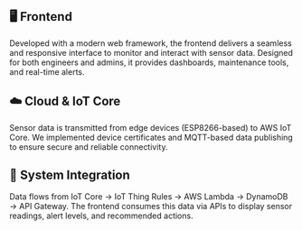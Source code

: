 ## 🖥️ Frontend
Developed with a modern web framework, the frontend delivers a seamless and responsive interface to monitor and interact with sensor data. Designed for both engineers and admins, it provides dashboards, maintenance tools, and real-time alerts.

## ☁️ Cloud & IoT Core
Sensor data is transmitted from edge devices (ESP8266-based) to AWS IoT Core. We implemented device certificates and MQTT-based data publishing to ensure secure and reliable connectivity.

## 🔗 System Integration
Data flows from IoT Core → IoT Thing Rules → AWS Lambda → DynamoDB → API Gateway. The frontend consumes this data via APIs to display sensor readings, alert levels, and recommended actions.
